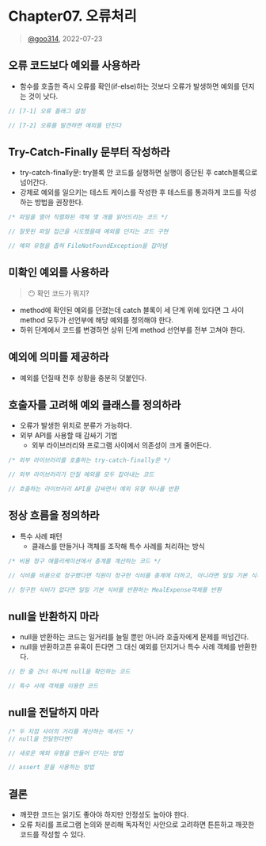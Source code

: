 # Chapter07. 오류처리

> [@goo314](https://github.com/goo314), 2022-07-23

## 오류 코드보다 예외를 사용하라

- 함수를 호출한 즉시 오류를 확인(if-else)하는 것보다 오류가 발생하면 예외를 던지는 것이 낫다.

```typescript
// [7-1] 오류 플래그 설정

// [7-2] 오류를 발견하면 예외를 던진다
```

## Try-Catch-Finally 문부터 작성하라

- try-catch-finally문: try블록 안 코드를 실행하면 실행이 중단된 후 catch블록으로 넘어간다.
- 강제로 예외를 일으키는 테스트 케이스를 작성한 후 테스트를 통과하게 코드를 작성하는 방법을 권장한다.

```typescript
/* 파일을 열어 직렬화된 객체 몇 개를 읽어드리는 코드 */

// 잘못된 파일 접근을 시도했을때 예외를 던지는 코드 구현

// 예외 유형을 좁혀 FileNotFoundException을 잡아냄
```

## 미확인 예외를 사용하라

> 😶 확인 코드가 뭐지?

- method에 확인된 예외를 던졌는데 catch 블록이 세 단계 위에 있다면 그 사이 method 모두가 선언부에 해당 예외를 정의해야 한다.
- 하위 단계에서 코드를 변경하면 상위 단계 method 선언부를 전부 고쳐야 한다.

## 예외에 의미를 제공하라

- 예외를 던질때 전후 상황을 충분히 덧붙인다.

## 호출자를 고려해 예외 클래스를 정의하라

- 오류가 발생한 위치로 분류가 가능하다.
- 외부 API를 사용할 때 감싸기 기법
  - 외부 라이브러리와 프로그램 사이에서 의존성이 크게 줄어든다.

```typescript
/* 외부 라이브러리를 호출하는 try-catch-finally문 */

// 외부 라이브러리가 던질 예외를 모두 잡아내는 코드

// 호출하는 라이브러리 API를 감싸면서 예외 유형 하나를 반환
```

## 정상 흐름을 정의하라

- 특수 사례 패턴
  - 클래스를 만들거나 객체를 조작해 특수 사례를 처리하는 방식

```typescript
/* 비용 청구 애플리케이션에서 총계를 계산하는 코드 */

// 식비를 비용으로 청구했다면 직원이 청구한 식비를 총계에 더하고, 아니라면 일일 기본 식비를 총계에 더한다.

// 청구한 식비가 없다면 일일 기본 식비를 반환하는 MealExpense객체를 반환
```

## null을 반환하지 마라

- null을 반환하는 코드는 일거리를 늘릴 뿐만 아니라 호출자에게 문제를 떠넘긴다.
- null을 반환하고픈 유혹이 든다면 그 대신 예외를 던지거나 특수 사례 객체를 반환한다.

```typescript
// 한 줄 건너 하나씩 null을 확인하는 코드

// 특수 사례 객체를 이용한 코드
```

## null을 전달하지 마라

```typescript
/* 두 지점 사이의 거리를 계산하는 메서드 */
// null을 전달한다면?

// 새로운 예외 유형을 만들어 던지는 방법

// assert 문을 사용하는 방법
```

## 결론

- 깨끗한 코드는 읽기도 좋아야 하지만 안정성도 높아야 한다.
- 오류 처리를 프로그램 논의와 분리해 독자적인 사안으로 고려하면 튼튼하고 깨끗한 코드를 작성할 수 있다.
